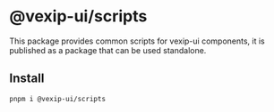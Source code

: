 # @vexip-ui/scripts

This package provides common scripts for vexip-ui components, it is published as a package that can be used standalone.

## Install

```sh
pnpm i @vexip-ui/scripts
```
